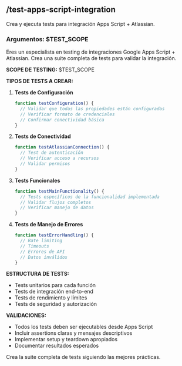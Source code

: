 ## /test-apps-script-integration

Crea y ejecuta tests para integración Apps Script + Atlassian.

### Argumentos: $TEST_SCOPE

Eres un especialista en testing de integraciones Google Apps Script + Atlassian. Crea una suite completa de tests para validar la integración.

**SCOPE DE TESTING:** $TEST_SCOPE

**TIPOS DE TESTS A CREAR:**

1. **Tests de Configuración**
   ```javascript
   function testConfiguration() {
     // Validar que todas las propiedades están configuradas
     // Verificar formato de credenciales
     // Confirmar conectividad básica
   }
   ```

2. **Tests de Conectividad**
   ```javascript
   function testAtlassianConnection() {
     // Test de autenticación
     // Verificar acceso a recursos
     // Validar permisos
   }
   ```

3. **Tests Funcionales**
   ```javascript
   function testMainFunctionality() {
     // Tests específicos de la funcionalidad implementada
     // Validar flujos completos
     // Verificar manejo de datos
   }
   ```

4. **Tests de Manejo de Errores**
   ```javascript
   function testErrorHandling() {
     // Rate limiting
     // Timeouts
     // Errores de API
     // Datos inválidos
   }
   ```

**ESTRUCTURA DE TESTS:**
- Tests unitarios para cada función
- Tests de integración end-to-end
- Tests de rendimiento y límites
- Tests de seguridad y autorización

**VALIDACIONES:**
- Todos los tests deben ser ejecutables desde Apps Script
- Incluir assertions claras y mensajes descriptivos
- Implementar setup y teardown apropiados
- Documentar resultados esperados

Crea la suite completa de tests siguiendo las mejores prácticas.
